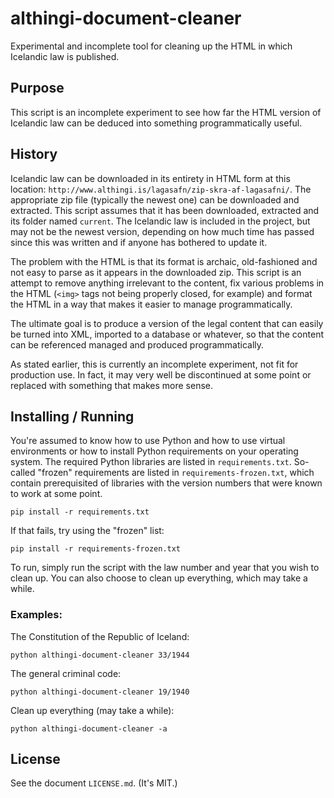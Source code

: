 # althingi-document-cleaner

Experimental and incomplete tool for cleaning up the HTML in which Icelandic law is published.

## Purpose

This script is an incomplete experiment to see how far the HTML version of Icelandic law can be deduced into something programmatically useful.

## History

Icelandic law can be downloaded in its entirety in HTML form at this location: `http://www.althingi.is/lagasafn/zip-skra-af-lagasafni/`. The appropriate zip file (typically the newest one) can be downloaded and extracted. This script assumes that it has been downloaded, extracted and its folder named `current`. The Icelandic law is included in the project, but may not be the newest version, depending on how much time has passed since this was written and if anyone has bothered to update it.

The problem with the HTML is that its format is archaic, old-fashioned and not easy to parse as it appears in the downloaded zip. This script is an attempt to remove anything irrelevant to the content, fix various problems in the HTML (`<img>` tags not being properly closed, for example) and format the HTML in a way that makes it easier to manage programmatically.

The ultimate goal is to produce a version of the legal content that can easily be turned into XML, imported to a database or whatever, so that the content can be referenced managed and produced programmatically.

As stated earlier, this is currently an incomplete experiment, not fit for production use. In fact, it may very well be discontinued at some point or replaced with something that makes more sense.

## Installing / Running

You're assumed to know how to use Python and how to use virtual environments or how to install Python requirements on your operating system. The required Python libraries are listed in `requirements.txt`. So-called "frozen" requirements are listed in `requirements-frozen.txt`, which contain prerequisited of libraries with the version numbers that were known to work at some point.

```
pip install -r requirements.txt
```

If that fails, try using the "frozen" list:

```
pip install -r requirements-frozen.txt
```

To run, simply run the script with the law number and year that you wish to clean up. You can also choose to clean up everything, which may take a while.

### Examples:

The Constitution of the Republic of Iceland:

```
python althingi-document-cleaner 33/1944
```

The general criminal code:

```
python althingi-document-cleaner 19/1940
```

Clean up everything (may take a while):

```
python althingi-document-cleaner -a
```

## License

See the document `LICENSE.md`. (It's MIT.)
